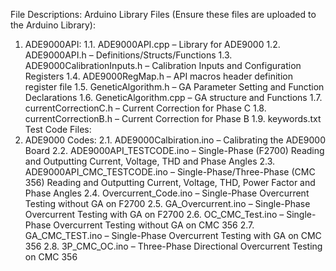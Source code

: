 File Descriptions:
Arduino Library Files (Ensure these files are uploaded to the Arduino Library):
1.	ADE9000API:
1.1.	ADE9000API.cpp – Library for ADE9000
1.2.	ADE9000API.h – Definitions/Structs/Functions 
1.3.	ADE9000CalibrationInputs.h – Calibration Inputs and Configuration Registers
1.4.	ADE9000RegMap.h – API macros header definition register file
1.5.	GeneticAlgorithm.h – GA Parameter Setting and Function Declarations
1.6.	GeneticAlgorithm.cpp – GA structure and Functions
1.7.	currentCorrectionC.h – Current Correction for Phase C 
1.8.	currentCorrectionB.h – Current Correction for Phase B
1.9.	keywords.txt
Test Code Files:
2.	ADE9000 Codes:
2.1.	ADE9000Calbiration.ino – Calibrating the ADE9000 Board
2.2.	ADE9000API_TESTCODE.ino – Single-Phase (F2700) Reading and Outputting Current, Voltage, THD and Phase Angles
2.3.	ADE9000API_CMC_TESTCODE.ino – Single-Phase/Three-Phase (CMC 356) Reading and Outputting Current, Voltage, THD, Power Factor and Phase Angles
2.4.	Overcurrent_Code.ino – Single-Phase Overcurrent Testing without GA on F2700
2.5.	GA_Overcurrent.ino – Single-Phase Overcurrent Testing with GA on F2700
2.6.	OC_CMC_Test.ino – Single-Phase Overcurrent Testing without GA on CMC 356
2.7.	GA_CMC_TEST.ino – Single-Phase Overcurrent Testing with GA on CMC 356
2.8.	3P_CMC_OC.ino – Three-Phase Directional Overcurrent Testing on CMC 356

